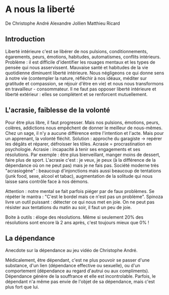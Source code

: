 # A nous la liberté

De Christophe André
Alexandre Jollien
Matthieu Ricard

## Introduction
Liberté intérieure c'est se libérer de nos pulsions, conditionnements, égarements, peurs, émotions, habitudes, automatismes, conflits intérieurs. Problème : il est difficile d'identifier les rouages mentaux et les types de pensée qui nous asservissent. Mauvaise santé et habitudes de la vie quotidienne diminuent liberté intérieure. Nous négligeons ce qui donne sens à notre vie (contempler la nature, réfléchir à nos idéaux, méditer sur gratitude et compassion, se réjouir d'être en vie) et nous nous transformons en travailleur - consommateur. Il ne faut pas opposer liberté intérieure et liberté extérieur : elles se complètent et se renforcent mutuellement.  
    
## L'acrasie, faiblesse de la volonté
Pour être plus libre, il faut progresser. Mais nos pulsions, émotions, peurs, colères, addictions nous empêchent de donner le meilleur de nous-mêmes. Chez un sage, il n'y a aucune différence entre l'intention et l'acte. Mais pour un apprenant, la volonté fléchit. Solution : approche du garagiste → repérer les dégâts et réparer, défroisser les tôles. Acrasie = procrastination en psychologie. Acrasie : incapacité à tenir ses engagements et ses résolutions. Par exemple : être plus bienveillant, manger moins de dessert, faire plus de sport. L'acrasie  c'est : je veux, je peux (à la différence de la  dépendance où on ne peut pas) mais je ne fais pas. Société moderne très "acrasiogène" : beaucoup d'injonctions mais aussi beaucoup de tentations (junk food, sexe, alcool et tabac), augmentation de la solitude qui nous laisse sans contrôle face à nos démons.   

Attention : notre mental se fait parfois piéger par de faux problèmes. Se répéter le mantra : "C'est le bordel mais ce n'est pas un  problème". Spinoza livre un outil puissant : détecter ce qui nous met en joie. On ne peut pas résister aux tentations du matin au soir, il faut un peu de joie.   
    
Boite à outils : éloge des résolutions. Même si seulement 20% des résolutions sont encore là 2 ans après, c'est toujours mieux que 0%  !  
    
## La dépendance
    
Anecdote sur la dépendance au jeu vidéo de Christophe André.  
    
Médicalement,  être dépendant, c'est ne plus pouvoir se passer d'une substance, d'un lien (dépendance effective ou sexuelle), ou d'un comportement (dépendance au regard d'autrui ou aux compliments). Dépendance génère de la souffrance et elle est incontrolable. Parfois, le dépendant n'a même pas envie de l'objet de sa dépendance, mais c'est plus fort que lui.
